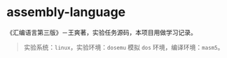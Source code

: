 # assembly-language
《汇编语言第三版》－王爽著，实验任务源码，本项目用做学习记录。

> 实验系统：`linux`，实验环境：`dosemu` 模拟 `dos` 环境，编译环境：`masm5`。
